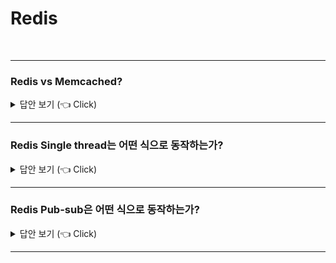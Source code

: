 # Redis
<br>

-----------------------

### Redis vs Memcached?

<details>
   <summary> 답안 보기 (👈 Click)</summary>
<br />
 
+ <Redis>
  - Redis는 캐시 솔루션 + 저장소입니다.
  - Redis는 Key-value, List, Hash, Set, Sorted Set과 같은 다양한 자료구조를 지원합니다.
  - Redis는 싱글 스레드로 동작합니다. 
  - Redis는 트랜잭션, 스냅샷, Replication, Pub/sub, Lua Scripting과 같은 기능을 지원합니다. 
   
  <Memcached> 
  - Memcached는 캐시 솔루션입니다.
  - Memcached는 Key-value 자료구조를 지원합니다.
  - Memcached는 멀티 스레드로 동작합니다. 
</details>

-----------------------

### Redis Single thread는 어떤 식으로 동작하는가?

<details>
   <summary> 답안 보기 (👈 Click)</summary>
<br />

+  
</details>

-----------------------


### Redis Pub-sub은 어떤 식으로 동작하는가?

<details>
   <summary> 답안 보기 (👈 Click)</summary>
<br />

+  
</details>

-----------------------

